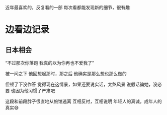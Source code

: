 近年最喜欢的，反复看的一部
每次看都能发现新的细节，很有趣

# 边看边记录
## 日本相会
“不过那次你落跑
我真的以为你再也不爱我了”

被一问之下
他回想起那时，那之后
他确实是那么想也那么做的

但顿了下没作答
觉得现在这情景，如果还要说实话，太煞风景
说假话骗她，没必要
也因为他习惯了严肃吧

这段和前段胖子很直地从旅馆逃离
互相反衬，互相说明
年轻人的真诚，成年人的真实😅

